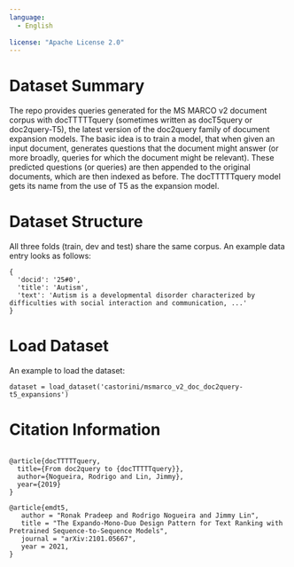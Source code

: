 ```yaml
---
language: 
  - English
    
license: "Apache License 2.0"
---
```

# Dataset Summary
The repo provides queries generated for the MS MARCO v2 document corpus with docTTTTTquery (sometimes written as docT5query or doc2query-T5), the latest version of the doc2query family of document expansion models. The basic idea is to train a model, that when given an input document, generates questions that the document might answer (or more broadly, queries for which the document might be relevant). These predicted questions (or queries) are then appended to the original documents, which are then indexed as before. The docTTTTTquery model gets its name from the use of T5 as the expansion model.

# Dataset Structure

All three folds (train, dev and test) share the same corpus.
An example data entry looks as follows:
```
{
  'docid': '25#0', 
  'title': 'Autism', 
  'text': 'Autism is a developmental disorder characterized by difficulties with social interaction and communication, ...'
}
```
# Load Dataset
An example to load the dataset:
```
dataset = load_dataset('castorini/msmarco_v2_doc_doc2query-t5_expansions')
```
# Citation Information
```

@article{docTTTTTquery,
  title={From doc2query to {docTTTTTquery}},
  author={Nogueira, Rodrigo and Lin, Jimmy},
  year={2019}
}

@article{emdt5,
   author = "Ronak Pradeep and Rodrigo Nogueira and Jimmy Lin",
   title = "The Expando-Mono-Duo Design Pattern for Text Ranking with Pretrained Sequence-to-Sequence Models",
   journal = "arXiv:2101.05667",
   year = 2021,
}

